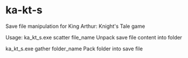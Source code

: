 # ka-kt-s
Save file manipulation for  King Arthur: Knight's Tale game

Usage:
ka_kt_s.exe scatter file_name
  Unpack save file content into folder
  
ka_kt_s.exe gather folder_name
  Pack folder into save file

